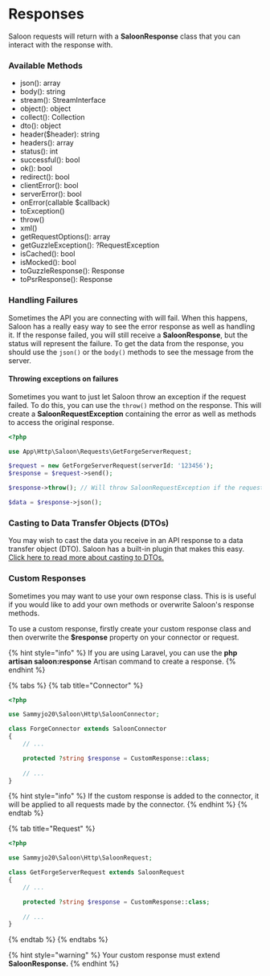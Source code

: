 # Responses

Saloon requests will return with a **SaloonResponse** class that you can interact with the response with.

### Available Methods

* json(): array
* body(): string
* stream(): StreamInterface
* object(): object
* collect(): Collection
* dto(): object
* header($header): string
* headers(): array
* status(): int
* successful(): bool
* ok(): bool
* redirect(): bool
* clientError(): bool
* serverError(): bool
* onError(callable $callback)
* toException()
* throw()
* xml()
* getRequestOptions(): array
* getGuzzleException(): ?RequestException
* isCached(): bool
* isMocked(): bool
* toGuzzleResponse(): Response
* toPsrResponse(): Response

### Handling Failures

Sometimes the API you are connecting with will fail. When this happens, Saloon has a really easy way to see the error response as well as handling it. If the response failed, you will still receive a **SaloonResponse**, but the status will represent the failure. To get the data from the response, you should use the `json()` or the `body()` methods to see the message from the server.

#### Throwing exceptions on failures

Sometimes you want to just let Saloon throw an exception if the request failed. To do this, you can use the `throw()` method on the response. This will create a **SaloonRequestException** containing the error as well as methods to access the original response.

```php
<?php

use App\Http\Saloon\Requests\GetForgeServerRequest;

$request = new GetForgeServerRequest(serverId: '123456');
$response = $request->send();

$response->throw(); // Will throw SaloonRequestException if the request fails.

$data = $response->json();
```

### Casting to Data Transfer Objects (DTOs)

You may wish to cast the data you receive in an API response to a data transfer object (DTO). Saloon has a built-in plugin that makes this easy. [Click here to read more about casting to DTOs.](data-transfer-objects.md)

### Custom Responses

Sometimes you may want to use your own response class. This is is useful if you would like to add your own methods or overwrite Saloon's response methods.&#x20;

To use a custom response, firstly create your custom response class and then overwrite the **$response** property on your connector or request.

{% hint style="info" %}
If you are using Laravel, you can use the **php artisan saloon:response** Artisan command to create a response.
{% endhint %}

{% tabs %}
{% tab title="Connector" %}
```php
<?php

use Sammyjo20\Saloon\Http\SaloonConnector;

class ForgeConnector extends SaloonConnector
{
    // ...

    protected ?string $response = CustomResponse::class;
    
    // ...
}
```

{% hint style="info" %}
If the custom response is added to the connector, it will be applied to all requests made by the connector.
{% endhint %}
{% endtab %}

{% tab title="Request" %}
```php
<?php

use Sammyjo20\Saloon\Http\SaloonRequest;

class GetForgeServerRequest extends SaloonRequest
{
    // ...

    protected ?string $response = CustomResponse::class;
    
    // ...
}
```
{% endtab %}
{% endtabs %}

{% hint style="warning" %}
Your custom response must extend **SaloonResponse.**
{% endhint %}
